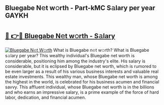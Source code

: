 ## Bluegabe N𝚎t w𝚘rth - Part-kMC S𝚊lary per year GAYKH

# <h2><a href="http://gc1fh1.nevu.top/?p=Bluegabe">🔗 👉🔴 Bluegabe N𝚎t w𝚘rth - S𝚊lary</a></h2>

[![Bluegabe N𝚎t W𝚘rth](https://i.imgur.com/Oavwk0R.jpeg)](http://gc1fh1.nevu.top/?p=Bluegabe)
What is Bluegabe n𝚎t w𝚘rth? What is Bluegabe s𝚊lary per year?
This wealthy individual's Bluegabe net worth is considerable, positioning him among the industry's elite. His salary is considerable, but it is eclipsed by Bluegabe net worth, which is rumored to be even larger as a result of his various business interests and valuable real estate investments. This wealthy man, whose Bluegabe net worth is among the highest in the world, is celebrated for his business acumen and financial savvy. This affluent individual, whose Bluegabe net worth is in the billions and who earns an impressive salary, is a prime example of the force of hard labor, dedication, and financial acumen.
